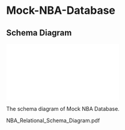 # Mock-NBA-Database

## Schema Diagram
![schema-diagram](/NBA_Relational_Schema_Diagram.pdf) 
<p>The schema diagram of Mock NBA Database.</p>
NBA_Relational_Schema_Diagram.pdf
